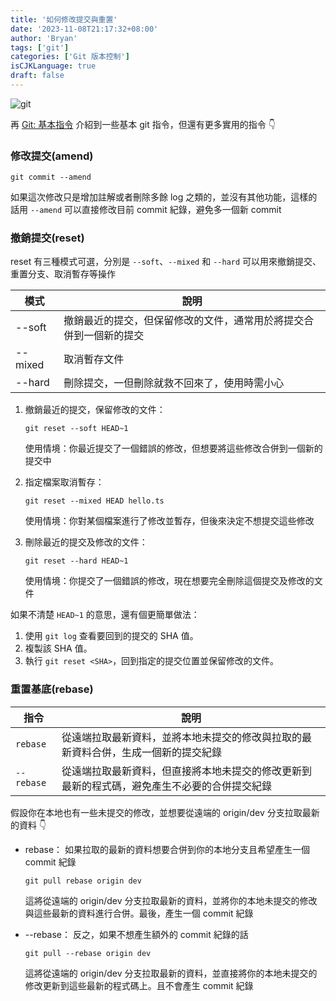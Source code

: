 ```yaml
---
title: '如何修改提交與重置'
date: '2023-11-08T21:17:32+08:00'
author: 'Bryan'
tags: ['git']
categories: ['Git 版本控制']
isCJKLanguage: true
draft: false
---
```

![git](/images/Git/banner.jpeg)

再 [Git: 基本指令](/posts/git-01) 介紹到一些基本 git 指令，但還有更多實用的指令 👇

### 修改提交(amend)
```
git commit --amend
```
如果這次修改只是增加註解或者刪除多餘 log 之類的，並沒有其他功能，這樣的話用 `--amend` 可以直接修改目前 commit 紀錄，避免多一個新 commit

### 撤銷提交(reset)
reset 有三種模式可選，分別是 `--soft`、`--mixed` 和 `--hard`
可以用來撤銷提交、重置分支、取消暫存等操作

| 模式    | 說明                                                               |
| ------- | ------------------------------------------------------------------ |
| --soft  | 撤銷最近的提交，但保留修改的文件，通常用於將提交合併到一個新的提交 |
| --mixed | 取消暫存文件                                                       |
| --hard  | 刪除提交，一但刪除就救不回來了，使用時需小心                       |


1. 撤銷最近的提交，保留修改的文件：
   ```
   git reset --soft HEAD~1
   ```
   使用情境：你最近提交了一個錯誤的修改，但想要將這些修改合併到一個新的提交中
   
2. 指定檔案取消暫存：
   ```
   git reset --mixed HEAD hello.ts
   ```
   使用情境：你對某個檔案進行了修改並暫存，但後來決定不想提交這些修改
   
3. 刪除最近的提交及修改的文件：
   ```
   git reset --hard HEAD~1
   ```
   使用情境：你提交了一個錯誤的修改，現在想要完全刪除這個提交及修改的文件
    
如果不清楚 `HEAD~1` 的意思，還有個更簡單做法：

1. 使用 `git log` 查看要回到的提交的 SHA 值。
2. 複製該 SHA 值。
3. 執行 `git reset <SHA>`，回到指定的提交位置並保留修改的文件。

### 重置基底(rebase)
| 指令       | 說明                                                                                         |
| ---------- | -------------------------------------------------------------------------------------------- |
| `rebase`   | 從遠端拉取最新資料，並將本地未提交的修改與拉取的最新資料合併，生成一個新的提交紀錄           |
| `--rebase` | 從遠端拉取最新資料，但直接將本地未提交的修改更新到最新的程式碼，避免產生不必要的合併提交紀錄 |

假設你在本地也有一些未提交的修改，並想要從遠端的 origin/dev 分支拉取最新的資料 👇

* rebase：
   如果拉取的最新的資料想要合併到你的本地分支且希望產生一個 commit 紀錄
   ```
   git pull rebase origin dev
   ```
    這將從遠端的 origin/dev 分支拉取最新的資料，並將你的本地未提交的修改與這些最新的資料進行合併。最後，產生一個 commit 紀錄

* --rebase：
   反之，如果不想產生額外的 commit 紀錄的話
   ```
   git pull --rebase origin dev
   ```
    這將從遠端的 origin/dev 分支拉取最新的資料，並直接將你的本地未提交的修改更新到這些最新的程式碼上。且不會產生 commit 紀錄
